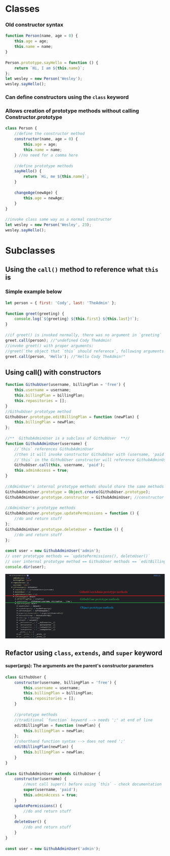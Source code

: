 # Classes

### Old constructor syntax

```javascript
function Person(name, age = 0) {
	this.age = age;
	this.name = name;
}

Person.prototype.sayHello = function () {
	return `Hi, I am ${this.name}`;
};
let wesley = new Person('Wesley');
wesley.sayHello();
```

### Can define constructors using the `class` keyword

### Allows creation of prototype methods without calling Constructor.prototype

```javascript
class Person {
	//define the constructor method
	constructor(name, age = 0) {
		this.age = age;
		this.name = name;
	} //no need for a comma here

	//define prototype methods
	sayHello() {
		return `Hi, me ${this.name}`;
	}

	changeAge(newAge) {
		this.age = newAge;
	}
}

//invoke class same way as a normal constructor
let wesley = new Person('Wesley', 23);
wesley.sayHello();
```

# Subclasses

## Using the `call()` method to reference what `this` is

### Simple example below

```javascript
let person = { first: 'Cody', last: 'TheAdmin' };

function greet(greeting) {
	console.log(`${greeting} ${this.first} ${this.last}!`);
}

//if greet() is invoked normally, there was no argument in `greeting`
greet.call(person); //"undefined Cody TheAdmin!
//invoke greet() with proper arguments:
//greet(`the object that `this` should reference`, following arguments defined in the function)
greet.call(person, 'Hello'); //"Hello Cody TheAdmin!"
```

## Using call() with constructors

```javascript
function GithubUser(username, billingPlan = 'free') {
	this.username = username;
	this.billingPlan = billingPlan;
	this.repositories = [];
}
//GithubUser prototype method
GithubUser.prototype.editBillingPlan = function (newPlan) {
	this.billingPlan = newPlan;
};

//**  GithubAdminUser is a subclass of GithubUser  **//
function GithubAdminUser(username) {
	//`this` references GithubAdminUser
	//then it will invoke constructor GithubUser with (username, 'paid') args
	//`this` in the GithubUser constructor will reference GithubAdminUser
	GithubUser.call(this, username, 'paid');
	this.adminAccess = true;
}

//AdminUser's internal prototype methods should share the same methods as GithubUser
GithubAdminUser.prototype = Object.create(GithubUser.prototype);
GithubAdminUser.prototype.constructor = GithubAdminUser; //constructor

//AdminUser's prototype methods
GithubAdminUser.prototype.updatePermissions = function () {
	//do and return stuff
};
GithubAdminUser.prototype.deleteUser = function () {
	//do and return stuff
};

const user = new GithubAdminUser('admin');
// user prototype methods == `updatePermissions(), deleteUser()`
// user internal prototype method == GithubUser methods == `editBillingPlan()`
console.dir(user);
```

![Image](https://github.com/wesleywesvo/Notes/blob/main/Images/Subclass%20visual.png)

## Refactor using `class`, `extends`, and `super` keyword

#### super(args): The arguments are the parent's constructor parameters

```javascript
class GithubUser {
	constructor(username, billingPlan = 'free') {
		this.username = username;
		this.billingPlan = billingPlan;
		this.repositories = [];
	}

	//prototype methods
	//traditional `function` keyword --> needs ';' at end of line
	editBillingPlan = function (newPlan) {
		this.billingPlan = newPlan;
	};
	//shorthand function syntax --> does not need ';'
	editBillingPlan(newPlan) {
		this.billingPlan = newPlan;
	}
}

class GithubAdminUser extends GithubUser {
	constructor(username) {
		//must call super() before using `this` - check documentation
		super(username, 'paid');
		this.adminAccess = true;
	}
	updatePermissions() {
		//do and return stuff
	}
	deleteUser() {
		//do and return stuff
	}
}

const user = new GithubAdminUser('admin');
```

